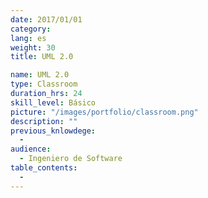 ```yaml
---
date: 2017/01/01
category:
lang: es
weight: 30
title: UML 2.0

name: UML 2.0
type: Classroom
duration_hrs: 24
skill_level: Básico
picture: "/images/portfolio/classroom.png"
description: ""
previous_knlowdege:
  -
audience:
  - Ingeniero de Software
table_contents:
  -
---
```

